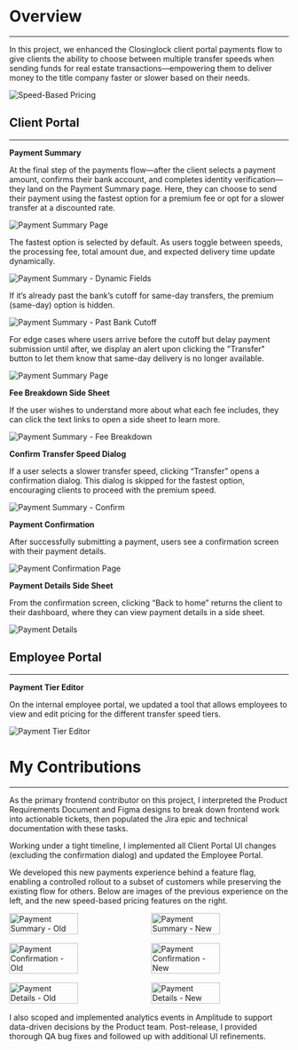 # **<a style="color: var(--ion-color-dark);" name="overview">Overview</a>**

<hr style="border-bottom: 2px solid var(--ion-color-secondary);" />

In this project, we enhanced the Closinglock client portal payments flow to give clients the ability to choose between multiple transfer speeds when sending funds for real estate transactions—empowering them to deliver money to the title company faster or slower based on their needs.

![Speed-Based Pricing](https://beiatrix.s3.us-west-1.amazonaws.com/projects/speed-based-pricing/payment-summary-dynamic-fields.gif)

## **<a style="color: var(--ion-color-dark);" name="client-portal">Client Portal</a>**

<hr style="border-bottom: 2px solid var(--ion-color-secondary-tint);" />

**Payment Summary**

At the final step of the payments flow—after the client selects a payment amount, confirms their bank account, and completes identity verification—they land on the Payment Summary page. Here, they can choose to send their payment using the fastest option for a premium fee or opt for a slower transfer at a discounted rate.

![Payment Summary Page](https://beiatrix.s3.us-west-1.amazonaws.com/projects/speed-based-pricing/payment-summary.jpg)

The fastest option is selected by default. As users toggle between speeds, the processing fee, total amount due, and expected delivery time update dynamically.

![Payment Summary - Dynamic Fields](https://beiatrix.s3.us-west-1.amazonaws.com/projects/speed-based-pricing/payment-summary-dynamic-fields.gif)

If it’s already past the bank’s cutoff for same-day transfers, the premium (same-day) option is hidden.

![Payment Summary - Past Bank Cutoff](https://beiatrix.s3.us-west-1.amazonaws.com/projects/speed-based-pricing/payment-summary-past-cutoff.jpg)

For edge cases where users arrive before the cutoff but delay payment submission until after, we display an alert upon clicking the "Transfer" button to let them know that same-day delivery is no longer available.

![Payment Summary Page](https://beiatrix.s3.us-west-1.amazonaws.com/projects/speed-based-pricing/payment-summary-fastest-not-available.jpg)

**Fee Breakdown Side Sheet**

If the user wishes to understand more about what each fee includes, they can click the text links to open a side sheet to learn more.

![Payment Summary - Fee Breakdown](https://beiatrix.s3.us-west-1.amazonaws.com/projects/speed-based-pricing/payment-summary-fee-breakdown.jpg)

**Confirm Transfer Speed Dialog**

If a user selects a slower transfer speed, clicking “Transfer” opens a confirmation dialog. This dialog is skipped for the fastest option, encouraging clients to proceed with the premium speed.

![Payment Summary - Confirm](https://beiatrix.s3.us-west-1.amazonaws.com/projects/speed-based-pricing/payment-summary-confirm.jpg)

**Payment Confirmation**

After successfully submitting a payment, users see a confirmation screen with their payment details.

![Payment Confirmation Page](https://beiatrix.s3.us-west-1.amazonaws.com/projects/speed-based-pricing/payment-confirmation.jpg)

**Payment Details Side Sheet**

From the confirmation screen, clicking “Back to home” returns the client to their dashboard, where they can view payment details in a side sheet.

![Payment Details](https://beiatrix.s3.us-west-1.amazonaws.com/projects/speed-based-pricing/payment-details.jpg)

## **<a style="color: var(--ion-color-dark);" name="employee-portal">Employee Portal</a>**

<hr style="border-bottom: 2px solid var(--ion-color-secondary-tint);" />

**Payment Tier Editor**

On the internal employee portal, we updated a tool that allows employees to view and edit pricing for the different transfer speed tiers.

![Payment Tier Editor](https://beiatrix.s3.us-west-1.amazonaws.com/projects/speed-based-pricing/payment-tier-editor.jpg)

# **<a style="color: var(--ion-color-dark);" name="my-contributions">My Contributions</a>**

<hr style="border-bottom: 2px solid var(--ion-color-secondary);" />

As the primary frontend contributor on this project, I interpreted the Product Requirements Document and Figma designs to break down frontend work into actionable tickets, then populated the Jira epic and technical documentation with these tasks. 

Working under a tight timeline, I implemented all Client Portal UI changes (excluding the confirmation dialog) and updated the Employee Portal.

We developed this new payments experience behind a feature flag, enabling a controlled rollout to a subset of customers while preserving the existing flow for others. Below are images of the previous experience on the left, and the new speed-based pricing features on the right.

<div 
  style="display: flex; flex-direction: row; justify-content: space-between; margin-bottom: 1rem; gap: 0.5rem;"
>
  <img 
    src="https://beiatrix.s3.us-west-1.amazonaws.com/projects/speed-based-pricing/payment-summary-old.jpg"
    alt="Payment Summary - Old" 
    style="width: 50%; height: auto;"
  />
  <img 
    src="https://beiatrix.s3.us-west-1.amazonaws.com/projects/speed-based-pricing/payment-summary.jpg"
    alt="Payment Summary - New" 
    style="width: 50%; height: auto;"
  />
</div>

<div 
  style="display: flex; flex-direction: row; justify-content: space-between; margin-bottom: 1rem; gap: 0.5rem;"
>
  <img 
    src="https://beiatrix.s3.us-west-1.amazonaws.com/projects/speed-based-pricing/payment-confirmation-old.jpg"
    alt="Payment Confirmation - Old" 
    style="width: 50%; height: auto;"
  />
  <img 
    src="https://beiatrix.s3.us-west-1.amazonaws.com/projects/speed-based-pricing/payment-confirmation.jpg"
    alt="Payment Confirmation - New" 
    style="width: 50%; height: auto;"
  />
</div>

<div 
  style="display: flex; flex-direction: row; justify-content: space-between; margin-bottom: 1rem; gap: 0.5rem;"
>
  <img 
    src="https://beiatrix.s3.us-west-1.amazonaws.com/projects/speed-based-pricing/payment-details-old.jpg"
    alt="Payment Details - Old" 
    style="width: 50%; height: auto;"
  />
  <img 
    src="https://beiatrix.s3.us-west-1.amazonaws.com/projects/speed-based-pricing/payment-details.jpg"
    alt="Payment Details - New" 
    style="width: 50%; height: auto;"
  />
</div>

I also scoped and implemented analytics events in Amplitude to support data-driven decisions by the Product team. Post-release, I provided thorough QA bug fixes and followed up with additional UI refinements.
